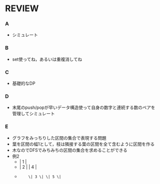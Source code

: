 # REVIEW
### A
- シミュレート

### B
- set使ってね，あるいは重複消してね

### C
- 基礎的なDP

### D
- 末尾のpush/popが早いデータ構造使って自身の数字と連続する数のペアを管理してシミュレート

### E
- グラフをみっちりした区間の集合で表現する問題
- 葉を区間の幅1として，枝は隣接する葉の区間を全て含むように区間を作る
- 木なのでDFSでみちみちの区間の集合を求めることができる
- 例2
  - \| 1                 \|
  - \| 2 \| \| 4         \|
  -         \| 3 \| \| 5 \|
